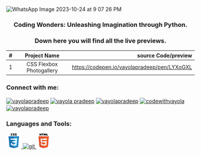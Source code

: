 ![WhatsApp Image 2023-10-24 at 9 07 26 PM](https://github.com/sinonagar123/python_projects/assets/102567147/6aca94b9-4576-4691-bd04-677b760da3a9)


<h3 align="center">Coding Wonders: Unleashing Imagination through Python.</h3>
<h3 align="center">Down here you will find all the live previews.</h3>

<table>
<thead>
<tr>
<th align="left">#</th>
<th align="center">Project Name</th>
<th align="right">source Code/preview</th>

</tr>
</thead>
<tbody>
<tr>
<td align="left">1</td>
<td align="center">CSS Flexbox Photogallery</td>
<td align="right"><a href="https://codepen.io/vayolapradeep/pen/LYXoGXL" rel="nofollow">https://codepen.io/vayolapradeep/pen/LYXoGXL</a></td>  
</tr>



</tbody></table>

<h3 align="left">Connect with me:</h3>
<p align="left">
<a href="https://codepen.io/vayolapradeep" target="blank"><img align="center" src="https://raw.githubusercontent.com/rahuldkjain/github-profile-readme-generator/master/src/images/icons/Social/codepen.svg" alt="vayolapradeep" height="30" width="40" /></a>
<a href="https://twitter.com/vayolapradeep" target="blank"><img align="center" src="https://raw.githubusercontent.com/rahuldkjain/github-profile-readme-generator/master/src/images/icons/Social/twitter.svg" alt="vayola pradeep" height="30" width="40" /></a>
<a href="https://linkedin.com/in/vayolapradeep" target="blank"><img align="center" src="https://raw.githubusercontent.com/rahuldkjain/github-profile-readme-generator/master/src/images/icons/Social/linked-in-alt.svg" alt="vayolapradeep" height="30" width="40" /></a>
<a href="https://instagram.com/codewithvayola" target="blank"><img align="center" src="https://raw.githubusercontent.com/rahuldkjain/github-profile-readme-generator/master/src/images/icons/Social/instagram.svg" alt="codewithvayola" height="30" width="40" /></a> 
<a href="https://dev.to/vayolapradeep" target="blank"><img align="center" src="https://raw.githubusercontent.com/rahuldkjain/github-profile-readme-generator/master/src/images/icons/Social/devto.svg" alt="vayolapradeep" height="30" width="40" /></a></p>

<h3 align="left">Languages and Tools:</h3>
<p align="left"> <a href="https://www.w3schools.com/css/" target="_blank" rel="noreferrer"> <img src="https://raw.githubusercontent.com/devicons/devicon/master/icons/css3/css3-original-wordmark.svg" alt="css3" width="40" height="40"/> </a> <a href="https://git-scm.com/" target="_blank" rel="noreferrer"> <img src="https://www.vectorlogo.zone/logos/git-scm/git-scm-icon.svg" alt="git" width="40" height="40"/> </a> <a href="https://www.w3.org/html/" target="_blank" rel="noreferrer"> <img src="https://raw.githubusercontent.com/devicons/devicon/master/icons/html5/html5-original-wordmark.svg" alt="html5" width="40" height="40"/> </a>   </p>
